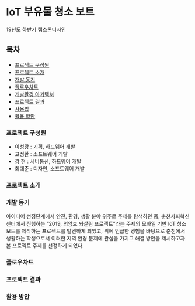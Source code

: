 # IoT 부유물 청소 보트

19년도 하반기 캡스톤디자인


## 목차
* [프로젝트 구성원](#프로젝트-구성원)
* [프로젝트 소개](#프로젝트-소개)
* [개발 동기](#개발-동기)
* [플로우차트](#플로우차트)
* [개발환경 아키텍쳐](#개발환경-아키텍쳐)
* [프로젝트 결과](#프로젝트-결과)
* [사용법](#사용법)
* [활용 방안](#활용-방안)



### 프로젝트 구성원
* 이성광 : 기획, 하드웨어 개발
* 고정환 : 소프트웨어 개발
* 강  현 : 서버통신, 하드웨어 개발
* 최대준 : 디자인, 소프트웨어 개발
### 프로젝트 소개

### 개발 동기

  아이디어 선정단계에서 안전, 환경, 생활 분야 위주로 주제를 탐색하던 중, 춘천사회혁신센터에서 진행하는 “2019, 의암호 되살림 프로젝트”라는 주제의 모바일 기반 IoT 청소보트를 제작하는 프로젝트를 발견하게 되었고, 위에 언급한 경험을 바탕으로 춘천에서 생활하는 학생으로서 이러한 지역 환경 문제에 관심을 가지고 해결 방안을 제시하고자 본 프로젝트 주제를 선정하게 되었다.

### 플로우차트
### 프로젝트 결과
### 활용 방안
